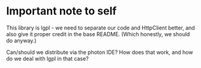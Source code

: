 # Important note to self

This library is lgpl - we need to separate our code and HttpClient better, and also give it proper credit in the base README. (Which honestly, we should do anyway.)

Can/should we distribute via the photon IDE? How does that work, and how do we deal with lgpl in that case?